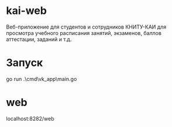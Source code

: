 # kai-web
Веб-приложение для студентов и сотрудников КНИТУ-КАИ для просмотра учебного расписания занятий, экзаменов, баллов аттестации, заданий и т.д.
# Запуск
go run .\cmd\vk_app\main.go
# web
localhost:8282/web
